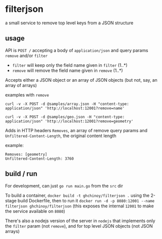 # filterjson

a small service to remove top level keys from a JSON structure


## usage

API is `POST /` accepting a body of `application/json` and query params `remove` and/or `filter`

* `filter` will keep only the field name given in `filter` (1..*)
* `remove` will remove the field name given in `remove` (1..*)

Accepts either a JSON object or an array of JSON objects (but not, say, an array 
of arrays)

examples with `remove`

```
curl -v -X POST -d @samples/array.json -H "content-type: application/json" 'http://localhost:12001?remove=name'
```

```
curl -v -X POST -d @samples/geo.json -H "content-type: application/json" 'http://localhost:12001?remove=geometry'
```

Adds in HTTP headers `Removes`, an array of remove query params and 
`Unfiltered-Content-Length`, the original content length

example:
```
Removes: [geometry]
Unfiltered-Content-Length: 3760
```

## build / run

For development, can just `go run main.go` from the `src` dir

To build a container, `docker build -t ghchinoy/filterjson .` using the 2-stage 
build Dockerfile, then to run it `docker run -d -p 8080:12001 --name filterjson ghchinoy/filterjson` (this exposes the internal `12001` 
to make the service available on `8080`)

There's also a nodejs version of the server in `nodejs` that implements only the 
`filter` param (not `remove`), and for top level JSON objects (not JSON arrays)
